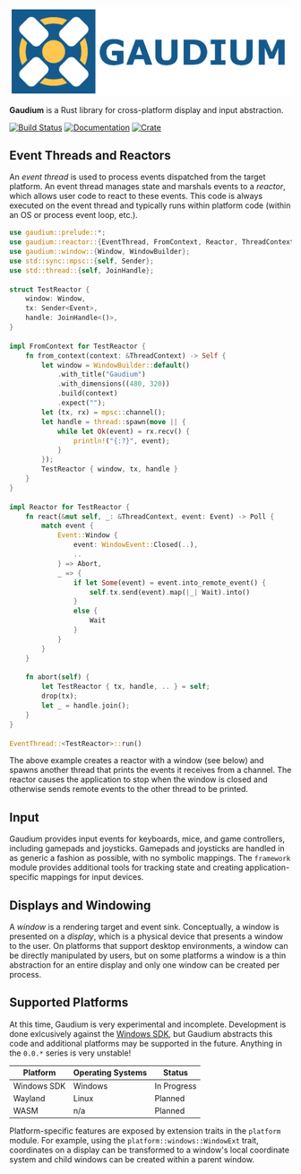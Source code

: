 ![Gaudium](https://raw.githubusercontent.com/olson-sean-k/gaudium/master/doc/gaudium.png)

**Gaudium** is a Rust library for cross-platform display and input abstraction.

[![Build Status](https://travis-ci.org/olson-sean-k/gaudium.svg?branch=master)](https://travis-ci.org/olson-sean-k/gaudium)
[![Documentation](https://docs.rs/gaudium/badge.svg)](https://doc.rs/gaudium)
[![Crate](https://img.shields.io/crates/v/gaudium.svg)](https://crates.io/crates/gaudium)

## Event Threads and Reactors

An _event thread_ is used to process events dispatched from the target
platform. An event thread manages state and marshals events to a _reactor_,
which allows user code to react to these events. This code is always executed on
the event thread and typically runs within platform code (within an OS or
process event loop, etc.).

```rust
use gaudium::prelude::*;
use gaudium::reactor::{EventThread, FromContext, Reactor, ThreadContext};
use gaudium::window::{Window, WindowBuilder};
use std::sync::mpsc::{self, Sender};
use std::thread::{self, JoinHandle};

struct TestReactor {
    window: Window,
    tx: Sender<Event>,
    handle: JoinHandle<()>,
}

impl FromContext for TestReactor {
    fn from_context(context: &ThreadContext) -> Self {
        let window = WindowBuilder::default()
            .with_title("Gaudium")
            .with_dimensions((480, 320))
            .build(context)
            .expect("");
        let (tx, rx) = mpsc::channel();
        let handle = thread::spawn(move || {
            while let Ok(event) = rx.recv() {
                println!("{:?}", event);
            }
        });
        TestReactor { window, tx, handle }
    }
}

impl Reactor for TestReactor {
    fn react(&mut self, _: &ThreadContext, event: Event) -> Poll {
        match event {
            Event::Window {
                event: WindowEvent::Closed(..),
                ..
            } => Abort,
            _ => {
                if let Some(event) = event.into_remote_event() {
                    self.tx.send(event).map(|_| Wait).into()
                }
                else {
                    Wait
                }
            }
        }
    }

    fn abort(self) {
        let TestReactor { tx, handle, .. } = self;
        drop(tx);
        let _ = handle.join();
    }
}

EventThread::<TestReactor>::run()
```

The above example creates a reactor with a window (see below) and spawns another
thread that prints the events it receives from a channel. The reactor causes the
application to stop when the window is closed and otherwise sends remote events
to the other thread to be printed.

## Input

Gaudium provides input events for keyboards, mice, and game controllers,
including gamepads and joysticks. Gamepads and joysticks are handled in as
generic a fashion as possible, with no symbolic mappings. The `framework` module
provides additional tools for tracking state and creating application-specific
mappings for input devices.

## Displays and Windowing

A _window_ is a rendering target and event sink. Conceptually, a window is
presented on a _display_, which is a physical device that presents a window to
the user. On platforms that support desktop environments, a window can be
directly manipulated by users, but on some platforms a window is a thin
abstraction for an entire display and only one window can be created per
process.

## Supported Platforms

At this time, Gaudium is very experimental and incomplete. Development is done
exlcusively against the [Windows SDK](https://crates.io/crates/winapi), but
Gaudium abstracts this code and additional platforms may be supported in the
future. Anything in the `0.0.*` series is very unstable!

| Platform    | Operating Systems | Status      |
|-------------|-------------------|-------------|
| Windows SDK | Windows           | In Progress |
| Wayland     | Linux             | Planned     |
| WASM        | n/a               | Planned     |

Platform-specific features are exposed by extension traits in the `platform`
module. For example, using the `platform::windows::WindowExt` trait, coordinates
on a display can be transformed to a window's local coordinate system and child
windows can be created within a parent window.

